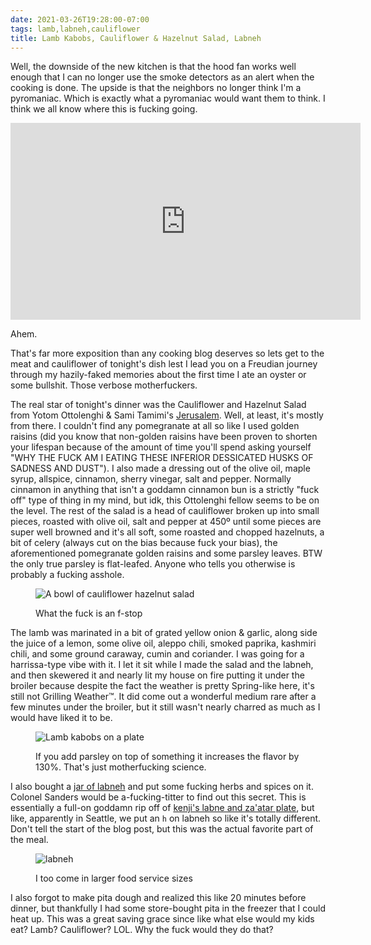 ```yaml
---
date: 2021-03-26T19:28:00-07:00
tags: lamb,labneh,cauliflower
title: Lamb Kabobs, Cauliflower & Hazelnut Salad, Labneh
---
```


Well, the downside of the new kitchen is that the hood fan works well enough that I can no longer use the smoke detectors as an alert when the cooking is done. The upside is that the neighbors no longer think I'm a pyromaniac. Which is exactly what a pyromaniac would want them to think. I think we all know where this is fucking going.

<iframe width="560" height="315" src="https://www.youtube.com/embed/wmin5WkOuPw" title="YouTube video player" frameborder="0" allow="autoplay; encrypted-media;" allowfullscreen></iframe>

Ahem.

That's far more exposition than any cooking blog deserves so lets get to the meat and cauliflower of tonight's dish lest I lead you on a Freudian journey through my hazily-faked memories about the first time I ate an oyster or some bullshit. Those verbose motherfuckers.

The real star of tonight's dinner was the Cauliflower and Hazelnut Salad from Yotom Ottolenghi & Sami Tamimi's [Jerusalem](https://bookshop.org/books/jerusalem-a-cookbook/9781607743941). Well, at least, it's mostly from there. I couldn't find any pomegranate at all so like I used golden raisins (did you know that non-golden raisins have been proven to shorten your lifespan because of the amount of time you'll spend asking yourself "WHY THE FUCK AM I EATING THESE INFERIOR DESSICATED HUSKS OF SADNESS AND DUST"). I also made a dressing out of the olive oil, maple syrup, allspice, cinnamon, sherry vinegar, salt and pepper. Normally cinnamon in anything that isn't a goddamn cinnamon bun is a strictly "fuck off" type of thing in my mind, but idk, this Ottolenghi fellow seems to be on the level. The rest of the salad is a head of cauliflower broken up into small pieces, roasted with olive oil, salt and pepper at 450º until some pieces are super well browned and it's all soft, some roasted and chopped hazelnuts, a bit of celery (always cut on the bias because fuck your bias), the aforementioned <strikethrough>pomegranate</strikethrough> golden raisins and some parsley leaves. BTW the only true parsley is flat-leafed. Anyone who tells you otherwise is probably a fucking asshole.

<figure>

![A bowl of cauliflower hazelnut salad](cauliflower_hazelnut.jpg)

<figcaption>What the fuck is an f-stop</figcaption>
</figure>

The lamb was marinated in a bit of grated yellow onion & garlic, along side the juice of a lemon, some olive oil, aleppo chili, smoked paprika, kashmiri chili, and some ground caraway, cumin and coriander. I was going for a harrissa-type vibe with it. I let it sit while I made the salad and the labneh, and then skewered it and nearly lit my house on fire putting it under the broiler because despite the fact the weather is pretty Spring-like here, it's still not Grilling Weather™. It did come out a wonderful medium rare after a few minutes under the broiler, but it still wasn't nearly charred as much as I would have liked it to be.

<figure>

![Lamb kabobs on a plate](mary_had_a_little.jpg)

<figcaption>If you add parsley on top of something it increases the flavor by 130%. That's just motherfucking science.</figcaption>
</figure>

I also bought a [jar of labneh](http://samishbay.com/milk-yogurt-kefir/) and put some fucking herbs and spices on it. Colonel Sanders would be a-fucking-titter to find out this secret. This is essentially a full-on goddamn rip off of [kenji's labne and za'atar plate](https://www.youtube.com/watch?v=rf8qsGovFaA), but like, apparently in Seattle, we put an `h` on labneh so like it's totally different. Don't tell the start of the blog post, but this was the actual favorite part of the meal.

<figure>

![labneh](labneh.jpg)

<figcaption>I too come in larger food service sizes</figcaption>
</figure>

I also forgot to make pita dough and realized this like 20 minutes before dinner, but thankfully I had some store-bought pita in the freezer that I could heat up. This was a great saving grace since like what else would my kids eat? Lamb? Cauliflower? LOL. Why the fuck would they do that?
